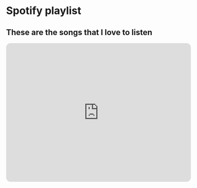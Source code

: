 # Spotify playlist
## These are the songs that I love to listen
<iframe style="border-radius:12px" src="https://open.spotify.com/embed/playlist/6QYcaG39GJ3HXBtti9GjK1?utm_source=generator" width="100%" height="380" frameBorder="0" allowfullscreen="" allow="autoplay; clipboard-write; encrypted-media; fullscreen; picture-in-picture" loading="lazy"></iframe>
